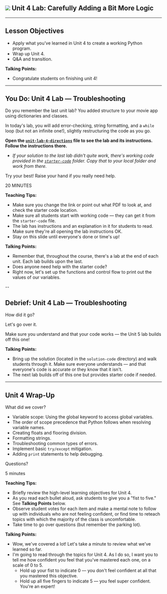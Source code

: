 <!--
title: Unit 4 Lab: Troubleshooting
type: Lab
duration: "01:35"
creator: Susi Remondi
-->

## ![](https://ga-dash.s3.amazonaws.com/production/assets/logo-9f88ae6c9c3871690e33280fcf557f33.png) Unit 4 Lab: Carefully Adding a Bit More Logic

<!--

## Overview
This lesson consists of a hands-on lab during which learners will independently create a working Python program. This lab builds on the previous lab, so starter code (which is the same solution code as the previous lab) is provided for them. You simply need to introduce the lab, make sure they have working starter code and that they can access the lab doc, and be available in case of questions. At the end, go over the solution (located in the `solution-code` folder).


## Learning Objectives
In this lesson, students will:
- Apply what they've learned in Unit 4 to create a working Python program.


## Duration
30 minutes

## Suggested Agenda

| Time | Activity |
| --- | --- |
| 0:00 - 0:05 | Welcome / Set-Up |
| 0:05 - 0:20 | Work Time |
| 0:20 - 1:30 | Q&A + Close |

## Before Class: Preparation
- Before class, complete the lab yourself to ensure you’re familiar with the solution, as well as the various challenges learners might encounter.
- Change the location of the starter code and lab directions.

## In Class: Materials
- Projector
- Internet connection
- Python 3
- Lab directions

-->

---

## Lesson Objectives

- Apply what you’ve learned in Unit 4 to create a working Python program.
- Wrap up Unit 4.
- Q&A and transition.


<aside class="notes">

**Talking Points:**

- Congratulate students on finishing unit 4!

</aside>

---

## You Do: Unit 4 Lab — Troubleshooting

Do you remember the last unit lab? You added structure to your movie app using dictionaries and classes.

In today's lab, you will add error-checking, string formatting, and a `while` loop (but not an infinite one!), slightly restructuring the code as you go.

**Open the [`unit-lab-4-directions`](unit-lab-4-directions.md) file to see the lab and its instructions. Follow the instructions there.**

- *If your solution to the last lab didn't quite work, there's working code provided in the [`starter-code`](starter-code/movie_app.py) folder. Copy that to your local folder and work from there.*

Try your best! Raise your hand if you really need help.


<aside class="notes">

20 MINUTES

**Teaching Tips:**

- Make sure you change the link or point out what PDF to look at, and check the starter code location.
- Make sure all students start with working code — they can get it from the `starter-code` file.
- The lab has instructions and an explanation in it for students to read. Make sure they're all opening the lab instructions OK.
- Stay on this slide until everyone's done or time's up!

**Talking Points:**

- Remember that, throughout the course, there's a lab at the end of each unit. Each lab builds upon the last.
- Does anyone need help with the starter code?
- Right now, let's set up the functions and control flow to print out the values of our variables.

</aside>

--

## Debrief: Unit 4 Lab — Troubleshooting

How did it go?

Let's go over it.

Make sure you understand and that your code works — the Unit 5 lab builds off this one!

<aside class="notes">

**Talking Points:**

- Bring up the solution (located in the `solution-code` directory) and walk students through it. Make sure everyone understands — and that everyone's code is accurate or they know that it isn't.
- The next lab builds off of this one but provides starter code if needed.

</aside>

---

## Unit 4 Wrap-Up

What did we cover?

* Variable scope: Using the global keyword to access global variables.
* The order of scope precedence that Python follows when resolving variable names.
* Creating floats and flooring division.
* Formatting strings.
* Troubleshooting common types of errors.
* Implement basic `try/except` mitigation.
* Adding `print` statements to help debugging.

Questions?

<aside class="notes">

5 minutes

**Teaching Tips:**
- Briefly review the high-level learning objectives for Unit 4.
- As you read each bullet aloud, ask students to give you a "fist to five." See **Talking Points** below.
- Observe student votes for each item and make a mental note to follow up with individuals who are not feeling confident, or find time to reteach topics with which the majority of the class is uncomfortable.
- Take time to go over questions (but remember the parking lot).

**Talking Points:**
- Wow, we've covered a lot! Let's take a minute to review what we've learned so far.
- I'm going to read through the topics for Unit 4. As I do so, I want you to tell me how confident you feel that you've mastered each one, on a scale of 0 to 5.
  * Hold up your fist to indicate 0 — you don't feel confident at all that you mastered this objective.
  * Hold up all five fingers to indicate 5 — you feel super confident. You're an expert!
</aside>
